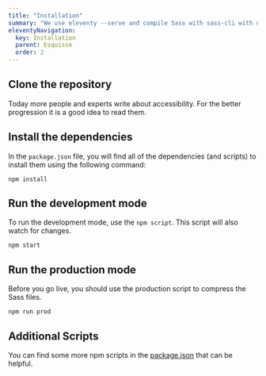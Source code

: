 ```yaml
---
title: "Installation"
summary: "We use eleventy --serve and compile Sass with sass-cli with npm scripts."
eleventyNavigation:
  key: Installation
  parent: Esquisse
  order: 2
---
```


## Clone the repository

Today more people and experts write about accessibility. For the better progression it is a good idea to read them.

## Install the dependencies

In the `package.json` file, you will find all of the dependencies (and scripts) to install them using the following command:

```shell
npm install
```

## Run the development mode

To run the development mode, use the `npm script`. This script will also watch for changes.

```shell
npm start
```

## Run the production mode

Before you go live, you should use the production script to compress the Sass files.

```shell
npm run prod
```

## Additional Scripts

You can find some more npm scripts in the [package.json](https://github.com/conedevelopment/sprucecss-eleventy-documentation-template/blob/main/package.json) that can be helpful.
